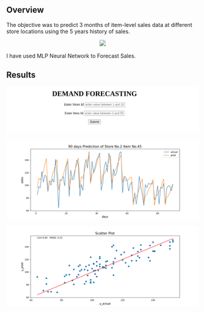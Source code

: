 ## Overview

The objective was to predict 3 months of item-level sales data at different store locations using the 5 years history of sales.

<p align="center">
   <img src="demad.jpg">
</p>

I have used MLP Neural Network to Forecast Sales.


## Results

![1](input.png)

![2](output1.png)

![3](output2.png)


